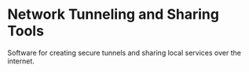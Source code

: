 # Network Tunneling and Sharing Tools

Software for creating secure tunnels and sharing local services over the internet.
